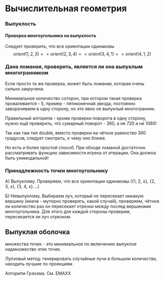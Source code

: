 # Вычислительная геометрия

### Выпуклость

#### Проверка многоугольника на выпуклость

Следует проверить, что все ориентации одинаковы
$$
orient(1, 2, 3) == orient(2, 3, 4) == orient(3, 4, 1) == orient(4, 1, 2)
$$

### Дана ломаная, проверить, является ли она выпуклым многогранником

Если просто та же проверка, может быть ломаная, которая очень сильно закручена.

Минимальное количество соторон, при котором такая проверка проваливается - 5, пример - пятиконечная звезда, постоянно заворачиваем в одну сторону, но это явно не выпуклый многогранник.

Правильный алгоритм - кроме проверки поворота в одну сторону, нужно ещё проверить, что сумарный поворот - 360, а не 720 и не 1080!

Так как там тип double, вместо проверки на чёткое равенство 360 градусов, следует смотреть, к чему оно ближе.

Но есть и более простой способ. При обходе ломаной достаточно рассматривать функцию зависимости игрека от итерации. Она должна быть унимодальной!

### Принадлежность точки многоугольнику

А) Выпуклому. Проверяем, что все ориентации одинаковы ({1, 2, x}, {2, 3, x}, {3, 4, x}....)

Б) Невыпуклому. Выбираем луч, который не пересекает никакую вершину (иначе - муторно проверять, какой случай), проверяем, чётное ли количество раз он пересекает отрезки между послед вершинами многоугольника. Для этого для каждой стороны проверим, пересекается ли луч отрезком. 

## Выпуклая оболочка

множества точек - это минимальное по включению выпуклое надмножество этих точек.

Лулзовый метод: генерировать случайные лучи в большом количестве, находить лучшие по проекциям

Алгоритм Грэхэма. См. EMAXX